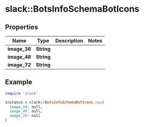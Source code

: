 # slack::BotsInfoSchemaBotIcons

## Properties

| Name | Type | Description | Notes |
| ---- | ---- | ----------- | ----- |
| **image_36** | **String** |  |  |
| **image_48** | **String** |  |  |
| **image_72** | **String** |  |  |

## Example

```ruby
require 'slack'

instance = slack::BotsInfoSchemaBotIcons.new(
  image_36: null,
  image_48: null,
  image_72: null
)
```

